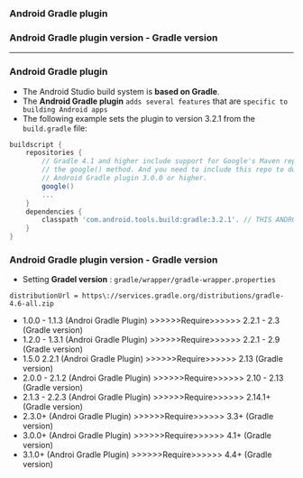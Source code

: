### Android Gradle plugin
### Android Gradle plugin version - Gradle version 

--------------------------------------------------------------------

### Android Gradle plugin

- The Android Studio build system is **based on Gradle**.
- The **Android Gradle plugin** `adds several features` that are `specific to building Android apps`
- The following example sets the plugin to version 3.2.1 from the `build.gradle` file:

```gradle
buildscript {
    repositories {
        // Gradle 4.1 and higher include support for Google's Maven repo using
        // the google() method. And you need to include this repo to download
        // Android Gradle plugin 3.0.0 or higher.
        google()
        ...
    }
    dependencies {
        classpath 'com.android.tools.build:gradle:3.2.1'. // THIS ANDROID PROJECT USE GRADEL PLUGIN 3.2.1
    }
}
```

### Android Gradle plugin version - Gradle version 

* Setting **Gradel version** : `gradle/wrapper/gradle-wrapper.properties`

```
distributionUrl = https\://services.gradle.org/distributions/gradle-4.6-all.zip

```

* 1.0.0 - 1.1.3 (Androi Gradle Plugin) >>>>>>Require>>>>>> 2.2.1 - 2.3 (Gradle version)
* 1.2.0 - 1.3.1 (Androi Gradle Plugin) >>>>>>Require>>>>>> 2.2.1 - 2.9 (Gradle version)
* 1.5.0	2.2.1 (Androi Gradle Plugin) >>>>>>Require>>>>>> 2.13 (Gradle version)
* 2.0.0 - 2.1.2 (Androi Gradle Plugin) >>>>>>Require>>>>>> 2.10 - 2.13 (Gradle version)
* 2.1.3 - 2.2.3 (Androi Gradle Plugin) >>>>>>Require>>>>>> 2.14.1+ (Gradle version)
* 2.3.0+ (Androi Gradle Plugin) >>>>>>Require>>>>>> 3.3+ (Gradle version)
* 3.0.0+ (Androi Gradle Plugin) >>>>>>Require>>>>>> 4.1+ (Gradle version)
* 3.1.0+ (Androi Gradle Plugin) >>>>>>Require>>>>>> 4.4+ (Gradle version)
